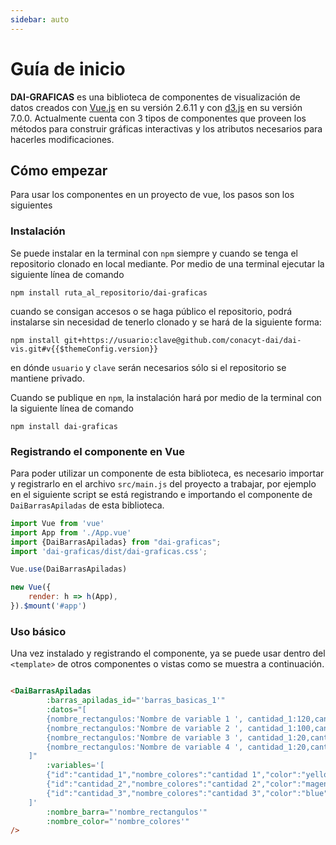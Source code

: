 ```yaml
---
sidebar: auto
---
```


# Guía de inicio

**DAI-GRAFICAS** es una biblioteca de componentes de visualización de datos creados con [Vue.js](https://vuejs.org/) en
su versión 2.6.11 y con [d3.js](https://d3js.org/) en su versión 7.0.0. Actualmente cuenta con 3 tipos de componentes
que proveen los métodos para construir gráficas interactivas y los atributos necesarios para hacerles modificaciones.

## Cómo empezar

Para usar los componentes en un proyecto de vue, los pasos son los siguientes

### Instalación

Se puede instalar en la terminal con `npm` siempre y cuando se tenga el repositorio clonado en local mediante. Por medio
de una terminal ejecutar la siguiente línea de comando

```
npm install ruta_al_repositorio/dai-graficas
```

cuando se consigan accesos o se haga público el repositorio, podrá instalarse sin necesidad de tenerlo clonado y se hará
de la siguiente forma:

```
npm install git+https://usuario:clave@github.com/conacyt-dai/dai-vis.git#v{{$themeConfig.version}}
```

en dónde `usuario` y `clave` serán necesarios sólo si el repositorio se mantiene privado.

Cuando se publique en `npm`, la instalación hará por medio de la terminal con la siguiente línea de comando

```
npm install dai-graficas
```

### Registrando el componente en Vue

Para poder utilizar un componente de esta biblioteca, es necesario importar y registrarlo en el archivo `src/main.js`
del proyecto a trabajar, por ejemplo en el siguiente script se está registrando e importando el componente de
`DaiBarrasApiladas` de esta biblioteca.

```Javascript
import Vue from 'vue'
import App from './App.vue'
import {DaiBarrasApiladas} from "dai-graficas";
import 'dai-graficas/dist/dai-graficas.css';

Vue.use(DaiBarrasApiladas)

new Vue({
    render: h => h(App),
}).$mount('#app')
```

### Uso básico

Una vez instalado y registrando el componente, ya se puede usar dentro del `<template>` de otros componentes o vistas
como se muestra a continuación.

```HTML

<DaiBarrasApiladas
        :barras_apiladas_id="'barras_basicas_1'"
        :datos="[
		{nombre_rectangulos:'Nombre de variable 1 ', cantidad_1:120,cantidad_2:40,cantidad_3:40 },
		{nombre_rectangulos:'Nombre de variable 2 ', cantidad_1:100,cantidad_2:30,cantidad_3:40 },
		{nombre_rectangulos:'Nombre de variable 3 ', cantidad_1:20,cantidad_2:130,cantidad_3:540 },
		{nombre_rectangulos:'Nombre de variable 4 ', cantidad_1:20,cantidad_2:130,cantidad_3:540 },
	]"
        :variables='[
		{"id":"cantidad_1","nombre_colores":"cantidad 1","color":"yellow"},
		{"id":"cantidad_2","nombre_colores":"cantidad 2","color":"magenta"},
		{"id":"cantidad_3","nombre_colores":"cantidad 3","color":"blue"},
	]'
        :nombre_barra="'nombre_rectangulos'"
        :nombre_color="'nombre_colores'"
/>
```


